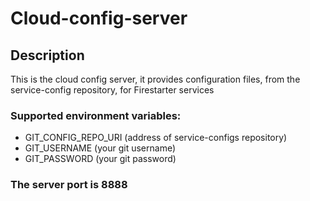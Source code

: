 # Cloud-config-server

## Description

This is the cloud config server, it provides configuration files, from the service-config repository, for Firestarter services

### Supported environment variables:
- GIT_CONFIG_REPO_URI (address of service-configs repository)
- GIT_USERNAME (your git username)
- GIT_PASSWORD (your git password)

### The server port is 8888
